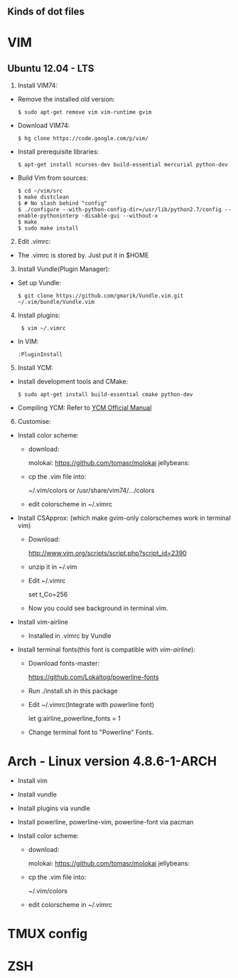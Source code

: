 Kinds of dot files
---

# VIM

## Ubuntu 12.04 - LTS

1. Install VIM74:

  * Remove the installed old version:

        $ sudo apt-get remove vim vim-runtime gvim

  * Download VIM74:

        $ hg clone https://code.google.com/p/vim/

  * Install prerequisite libraries:

        $ apt-get install ncurses-dev build-essential mercurial python-dev

  * Build Vim from sources:

        $ cd ~/vim/src
        $ make distclean
        $ # No slash behind "config" 
        $ ./configure --with-python-config-dir=/usr/lib/python2.7/config --enable-pythoninterp -disable-gui --without-x
        $ make
        $ sudo make install

2. Edit .vimrc:

  * The .vimrc is stored by. Just put it in $HOME

3. Install Vundle(Plugin Manager):

  * Set up Vundle:

        $ git clone https://github.com/gmarik/Vundle.vim.git ~/.vim/bundle/Vundle.vim

4. Install plugins:

        $ vim ~/.vimrc

  * In VIM:

        :PluginInstall

5. Install YCM:

  * Install development tools and CMake: 

        $ sudo apt-get install build-essential cmake python-dev

  * Compiling YCM: Refer to [YCM Official Manual](https://github.com/Valloric/YouCompleteMe)

6. Customise:

  * Install color scheme:

    * download:

        molokai: https://github.com/tomasr/molokai
        jellybeans:

    * cp the .vim file into:

        ~/.vim/colors
        or
        /usr/share/vim74/.../colors

     * edit colorscheme in ~/.vimrc

  * Install CSApprox: (which make gvim-only colorschemes work in terminal vim)

    * Download:

        http://www.vim.org/scripts/script.php?script_id=2390

    * unzip it in ~/.vim

    * Edit ~/.vimrc

        set t_Co=256

    * Now you could see background in terminal vim.

  * Install vim-airline

    * Installed in .vimrc by Vundle

  * Install terminal fonts(this font is compatible with *vim-airline*):

    * Download fonts-master:

        https://github.com/Lokaltog/powerline-fonts

    * Run ./install.sh in this package

    * Edit ~/.vimrc(Integrate with powerline font)

        let g:airline_powerline_fonts = 1

    * Change terminal font to "Powerline" Fonts.

# Arch - Linux version 4.8.6-1-ARCH

* Install vim
* Install vundle
* Install plugins via vundle
* Install powerline, powerline-vim, powerline-font via pacman
* Install color scheme:

  * download:

    molokai: https://github.com/tomasr/molokai
    jellybeans:

  * cp the .vim file into:

    ~/.vim/colors

  * edit colorscheme in ~/.vimrc

# TMUX config

# ZSH
